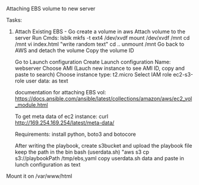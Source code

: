 Attaching EBS volume to new server

Tasks:
1. Attach Existing EBS - 
    Go create a volume in aws
    Attach volume to the server
    Run Cmds:
    lsblk
    mkfs -t ext4 /dev/xvdf
    mount /dev/xvdf /mnt
    cd /mnt
    vi index.html "write random text"
    cd ..
    unmount /mnt
    Go back to AWS and detach the volume
    Copy the volume ID

    Go to Launch configuration
    Create Launch configuration
    Name: webserver
    Choose AMI (Lauch new instance to see AMI ID, copy and paste to search)
    Choose instance type: t2.micro
    Select IAM role
    ec2-s3-role
    user data: as text

    documentation for attaching EBS vol: https://docs.ansible.com/ansible/latest/collections/amazon/aws/ec2_vol_module.html

    To get meta data of ec2 instance: curl http://169.254.169.254/latest/meta-data/

    Requirements: install python, boto3 and botocore

    After writing the playbook, create s3bucket and upload the playbook file
    keep the path in the bin bash (userdata.sh) "aws s3 cp s3://playbookPath /tmp/ebs,yaml
    copy userdata.sh data and paste in lunch configuration as text


Mount it on /var/www/html
